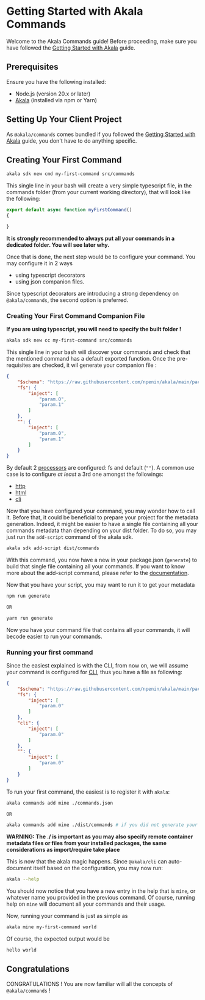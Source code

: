 # Getting Started with Akala Commands

Welcome to the Akala Commands guide! Before proceeding, make sure you have followed the [Getting Started with Akala](../getting-started) guide.

## Prerequisites

Ensure you have the following installed:

- Node.js (version 20.x or later)
- [Akala](../getting-started) (installed via npm or Yarn)

## Setting Up Your Client Project

As `@akala/commands` comes bundled if you followed the [Getting Started with Akala](../getting-started) guide, you don't have to do anything specific.

## Creating Your First Command

```bash
akala sdk new cmd my-first-command src/commands
```

This single line in your bash will create a very simple typescript file, in the commands folder (from your current working directory), that will look like the following:

```ts
export default async function myFirstCommand()
{

}
```

**It is strongly recommended to always put all your commands in a dedicated folder. You will see later why.**

Once that is done, the next step would be to configure your command. You may configure it in 2 ways

- using typescript decorators
- using json companion files.

Since typescript decorators are introducing a strong dependency on `@akala/commands`, the second option is preferred.

### Creating Your First Command Companion File

**If you are using typescript, you will need to specify the built folder !**

```bash
akala sdk new cc my-first-command src/commands
```

This single line in your bash will discover your commands and check that the mentioned command has a default exported function. Once the pre-requisites are checked, it wil generate your companion file :

```json
{
    "$schema": "https://raw.githubusercontent.com/npenin/akala/main/packages/commands/command-schema.json",
    "fs": {
        "inject": [
            "param.0",
            "param.1"
        ]
    },
    "": {
        "inject": [
            "param.0",
            "param.1"
        ]
    }
}
```

By default 2 [processors](processors/index) are configured: fs and default (`""`). A common use case is to configure _at least_ a 3rd one amongst the followings:

- [http](processors/http)
- [html](processors/html)
- [cli](processors/cli)

Now that you have configured your command, you may wonder how to call it. Before that, it could be beneficial to prepare your project for the metadata generation. Indeed, it might be easier to have a single file containing all your commands metadata than depending on your dist folder. To do so, you may just run the `add-script` command of the akala sdk.

```bash
akala sdk add-script dist/commands
```

With this command, you now have a new in your package.json (`generate`) to build that single file containing all your commands. If you want to know more about the add-script command, please refer to the [documentation](sdk/add-script).

Now that you have your script, you may want to run it to get your metadata

```bash
npm run generate

OR 

yarn run generate
```

Now you have your command file that contains all your commands, it will becode easier to run your commands.

### Running your first command

Since the easiest explained is with the CLI, from now on, we will assume your command is configured for [CLI](processors/cli), thus you have a file as following:

```json
{
    "$schema": "https://raw.githubusercontent.com/npenin/akala/main/packages/commands/command-schema.json",
    "fs": {
        "inject": [
            "param.0"
        ]
    },
    "cli": {
        "inject": [
            "param.0"
        ]
    },
    "": {
        "inject": [
            "param.0"
        ]
    }
}
```

To run your first command, the easiest is to register it with `akala`:

```bash
akala commands add mine ./commands.json

OR 

akala commands add mine ./dist/commands # if you did not generate your single metadata commands file
```

**WARNING: The ./ is important as you may also specify remote container metadata files or files from your installed packages, the same considerations as import/require take place**

This is now that the akala magic happens. Since `@akala/cli` can auto-document itself based on the configuration, you may now run:

```bash
akala --help
```

You should now notice that you have a new entry in the help that is `mine`, or whatever name you provided in the previous command. Of course, running help on `mine` will document all your commands and their usage.

Now, running your command is just as simple as

```bash
akala mine my-first-command world
```

Of course, the expected output would be

```bash
hello world
```

## Congratulations

CONGRATULATIONS ! You are now familiar will all the concepts of `@akala/commands` !
